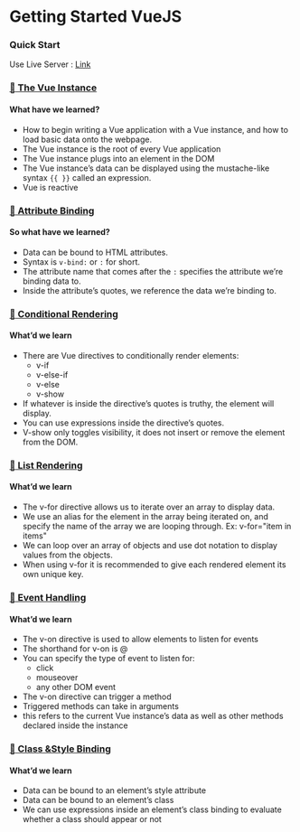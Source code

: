 # Getting Started VueJS

### Quick Start

Use Live Server : [Link](https://marketplace.visualstudio.com/items?itemName=ritwickdey.LiveServer)

### [:open_file_folder: The Vue Instance ](https://github.com/khairul-abdi/khairul-abdi-Getting_Started_VueJS/tree/master/Intro%20to%20Vue.js/1.%20The%20Vue%20Instance)

#### What have we learned?

- How to begin writing a Vue application with a Vue instance, and how to load basic data onto the webpage.
- The Vue instance is the root of every Vue application
- The Vue instance plugs into an element in the DOM
- The Vue instance’s data can be displayed using the mustache-like syntax `{{ }}` called an expression.
- Vue is reactive

### [:open_file_folder: Attribute Binding ](https://github.com/khairul-abdi/khairul-abdi-Getting_Started_VueJS/tree/master/Intro%20to%20Vue.js/2.%20Attribute%20Binding)

#### So what have we learned?

- Data can be bound to HTML attributes.
- Syntax is `v-bind:` or `:` for short.
- The attribute name that comes after the `:` specifies the attribute we’re binding data to.
- Inside the attribute’s quotes, we reference the data we’re binding to.

### [:open_file_folder: Conditional Rendering ](https://github.com/khairul-abdi/Getting_Started_VueJS/tree/master/Intro%20to%20Vue.js/3.%20Conditional%20Rendering)

#### What’d we learn

- There are Vue directives to conditionally render elements:
  - v-if
  - v-else-if
  - v-else
  - v-show
- If whatever is inside the directive’s quotes is truthy, the element will display.
- You can use expressions inside the directive’s quotes.
- V-show only toggles visibility, it does not insert or remove the element from the DOM.

### [:open_file_folder: List Rendering ](https://github.com/khairul-abdi/Getting_Started_VueJS/tree/master/Intro%20to%20Vue.js/4.%20List%20Rendering)

#### What’d we learn

- The v-for directive allows us to iterate over an array to display data.
- We use an alias for the element in the array being iterated on, and specify the name of the array we are looping through. Ex: v-for="item in items"
- We can loop over an array of objects and use dot notation to display values from the objects.
- When using v-for it is recommended to give each rendered element its own unique key.

### [:open_file_folder: Event Handling ](https://github.com/khairul-abdi/Getting_Started_VueJS/tree/master/Intro%20to%20Vue.js/5.%20Event%20Handling)

#### What’d we learn

- The v-on directive is used to allow elements to listen for events
- The shorthand for v-on is @
- You can specify the type of event to listen for:
  - click
  - mouseover
  - any other DOM event
- The v-on directive can trigger a method
- Triggered methods can take in arguments
- this refers to the current Vue instance’s data as well as other methods declared inside the instance

### [:open_file_folder: Class &Style Binding ](https://github.com/khairul-abdi/Getting_Started_VueJS/tree/master/Intro%20to%20Vue.js/6.%20Class%20&%20Style%20Binding)

#### What’d we learn

- Data can be bound to an element’s style attribute
- Data can be bound to an element’s class
- We can use expressions inside an element’s class binding to evaluate whether a class should appear or not
